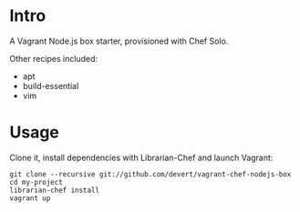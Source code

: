 Intro
======

A Vagrant Node.js box starter, provisioned with Chef Solo.

Other recipes included:

* apt
* build-essential
* vim

Usage
======

Clone it, install dependencies with Librarian-Chef and launch Vagrant:

    git clone --recursive git://github.com/devert/vagrant-chef-nodejs-box
    cd my-project
    librarian-chef install
    vagrant up